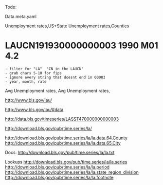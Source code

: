Todo:

Data.meta.yaml


Unemployment rates,US+State
Unemployment rates,Counties
# LAUCN191930000000003            1990    M01          4.2
    - filter for "LA"  "CN in the LAUCN"
    - grab chars 5-10 for fips
    - ignore every string that doesnt end in 00003
    - year, month, rate

Avg Unemployment rates,
Avg Unemployment rates,


http://www.bls.gov/lau/

http://www.bls.gov/lau/#data

http://data.bls.gov/timeseries/LASST470000000000003

http://download.bls.gov/pub/time.series/la/


http://download.bls.gov/pub/time.series/la/la.data.64.County
http://download.bls.gov/pub/time.series/la/la.data.65.City


Docs:
http://download.bls.gov/pub/time.series/la/la.txt


Lookups
http://download.bls.gov/pub/time.series/la/la.series
http://download.bls.gov/pub/time.series/la/la.period
http://download.bls.gov/pub/time.series/la/la.state_region_division
http://download.bls.gov/pub/time.series/la/la.footnote
